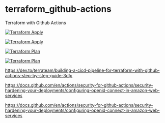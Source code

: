 # terraform_github-actions
Terraform with Github Actions


[![Terraform Apply](https://github.com/hyorch/terraform_github-actions/actions/workflows/terraform-apply.yaml/badge.svg?branch=main)](https://github.com/hyorch/terraform_github-actions/actions/workflows/terraform-apply.yaml)

[![Terraform Apply](https://github.com/hyorch/terraform_github-actions/actions/workflows/terraform-apply.yaml/badge.svg)](https://github.com/hyorch/terraform_github-actions/actions/workflows/terraform-apply.yaml)


[![Terraform Plan](https://github.com/hyorch/terraform_github-actions/actions/workflows/terraform-plan.yaml/badge.svg?branch=main)](https://github.com/hyorch/terraform_github-actions/actions/workflows/terraform-plan.yaml)

[![Terraform Plan](https://github.com/hyorch/terraform_github-actions/actions/workflows/terraform-plan.yaml/badge.svg)](https://github.com/hyorch/terraform_github-actions/actions/workflows/terraform-plan.yaml)


https://dev.to/terrateam/building-a-cicd-pipeline-for-terraform-with-github-actions-step-by-step-guide-3dlp


https://docs.github.com/en/actions/security-for-github-actions/security-hardening-your-deployments/configuring-openid-connect-in-amazon-web-services

https://docs.github.com/en/actions/security-for-github-actions/security-hardening-your-deployments/configuring-openid-connect-in-amazon-web-services
